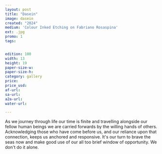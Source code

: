 ```yaml
---
layout: post
title: "Dasein"
image: dasein
created: "2024"
medium: 'Colour Inked Etching on Fabriano Rosaspina'
ext: .jpg
promo: 1
tags:


edition: 100
width: 13
height: 19
paper-size-w:
paper-size-h:
category: gallery
price: 
price_usd: 
af-url: 
sa-url: 
a2a-url: 
water-url: 

---
```


As we journey through life our time is finite and travelling alongside our fellow human beings we are carried forwards by the willing hands of others. Acknowledging those who have come before us, and our reliance upon that connection, keeps us anchored and responsive. It's our turn to brave the seas now and make good use of our all too brief window of opportunity. We don't do it alone.